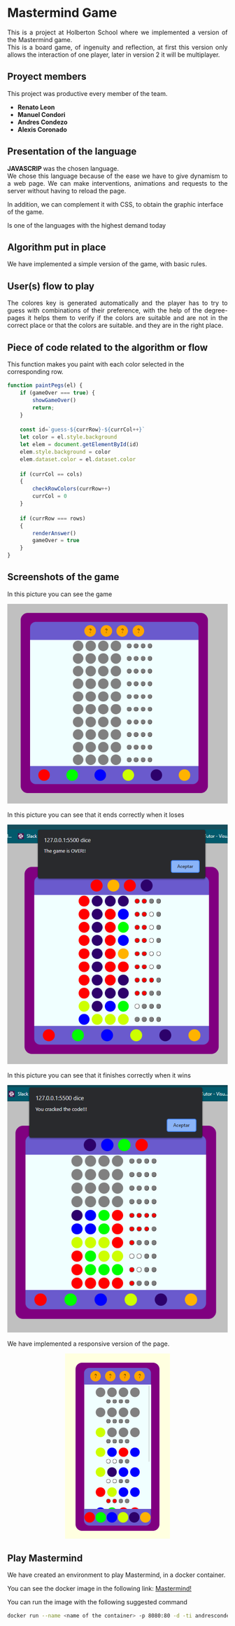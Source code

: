 # Mastermind Game

<p align="justify"> This is a project at Holberton School where we implemented a version of the Mastermind game.
<br />
This is a board game, of ingenuity and reflection, at first this version only allows the interaction of one player, later in version 2 it will be multiplayer. </p>


## Proyect members

This project was productive every member of the team.

* **Renato Leon**
* **Manuel Condori**
* **Andres Condezo**
* **Alexis Coronado**


## Presentation of the language

<p align="justify"> <strong> JAVASCRIP </strong> was the chosen language.<br />
We chose this language because of the ease we have to give dynamism to a web page.
We can make interventions, animations and requests to the server without having to reload the page.

In addition, we can complement it with CSS, to obtain the graphic interface of the game.

Is one of the languages with the highest demand today </p>


## Algorithm put in place

We have implemented a simple version of the game, with basic rules.


## User(s) flow to play

<p align="justify"> The colores key is generated automatically and the player has to try to guess with combinations of their preference, with the help of the degree-pages it helps them to verify if the colors are suitable and are not in the correct place or that the colors are suitable. and they are in the right place. </p>

## Piece of code related to the algorithm or flow

This function makes you paint with each color selected in the corresponding row.

```js
function paintPegs(el) {
    if (gameOver === true) {
        showGameOver()
        return;
    }

    const id=`guess-${currRow}-${currCol++}`
    let color = el.style.background
    let elem = document.getElementById(id)
    elem.style.background = color
    elem.dataset.color = el.dataset.color

    if (currCol == cols)
    {
        checkRowColors(currRow++)
        currCol = 0
    }

    if (currRow === rows)
    {
        renderAnswer()
        gameOver = true
    }
}
```


## Screenshots of the game

In this picture you can see the game

<img src="images/Screenshot_247.png" alt="Mastermind Game">

In this picture you can see that it ends correctly when it loses

<img src="images/Screenshot_248.png" alt="Mastermind lose">

In this picture you can see that it finishes correctly when it wins

<div align="center"> <img  src="images/Screenshot_249.png" alt="Mastermind Win"> </div> 

We have implemented a responsive version of the page.

<div align="center"> <img  src="images/Screenshot_251.png" alt="Mobile Game"> </div> 


## Play Mastermind

We have created an environment to play Mastermind, in a docker container.

You can see the docker image in the following link: 
[Mastermind!](https://hub.docker.com/r/andrescondezo/mastermind_js)

You can run the image with the following suggested command

```Bash
docker run --name <name of the container> -p 8080:80 -d -ti andrescondezo/mastermind_js
```
